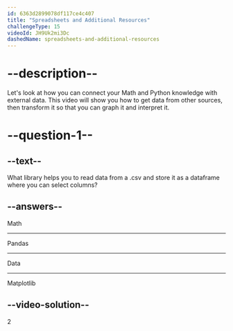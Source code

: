 ```yaml
---
id: 6363d2899078df117ce4c407
title: "Spreadsheets and Additional Resources"
challengeType: 15
videoId: JH9Uk2mi3Dc
dashedName: spreadsheets-and-additional-resources
---
```


# --description--

Let's look at how you can connect your Math and Python knowledge with external data. This video will show you how to get data from other sources, then transform it so that you can graph it and interpret it.

# --question-1--

## --text--

What library helps you to read data from a .csv and store it as a dataframe where you can select columns?

## --answers--

Math

---

Pandas

---

Data

---

Matplotlib

## --video-solution--

2
